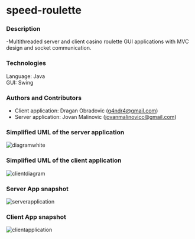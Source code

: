# speed-roulette

### Description

-Multithreaded server and client casino roulette GUI applications with MVC design and socket communication.


### Technologies
  
  Language: Java  
  GUI: Swing

### Authors and Contributors

* Client application: Dragan Obradovic (g4ndr4@gmail.com)
* Server application: Jovan Malinovic (jovanmalinovicc@gmail.com)

### Simplified UML of the server application
![diagramwhite](https://cloud.githubusercontent.com/assets/7102067/14837349/b9c5007a-0c17-11e6-964e-e996c5b48491.png)

### Simplified UML of the client application
![clientdiagram](https://cloud.githubusercontent.com/assets/7102067/14837560/d2c39300-0c19-11e6-93db-7469d57d8bfd.png)

### Server App snapshot

![serverapplication](https://cloud.githubusercontent.com/assets/7102067/14836738/9e187e74-0c12-11e6-918d-9758297771ce.png)

### Client App snapshot
![clientapplication](https://cloud.githubusercontent.com/assets/7102067/14836741/a476cc44-0c12-11e6-82d2-e2f449952830.png)
